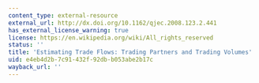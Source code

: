 ```yaml
---
content_type: external-resource
external_url: http://dx.doi.org/10.1162/qjec.2008.123.2.441
has_external_license_warning: true
license: https://en.wikipedia.org/wiki/All_rights_reserved
status: ''
title: 'Estimating Trade Flows: Trading Partners and Trading Volumes'
uid: e4eb4d2b-7c91-432f-92db-b053abe2b17c
wayback_url: ''
---
```

